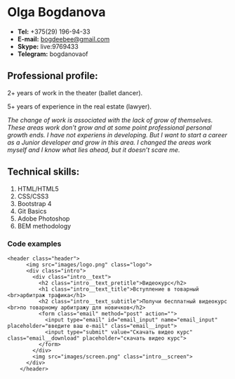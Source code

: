 # Olga Bogdanova

* **Tel:** +375(29) 196-94-33
* **E-mail:** bogdeebee@gmail.com
* **Skype:** live:9769433
* **Telegram:** bogdanovaof

## Professional profile:

2+ years of work in the theater (ballet dancer).

5+ years of experience in the real estate (lawyer).


*The change of work is associated with the lack of grow of themselves. These areas work don't grow and at some point professional personal growth ends. I have not experiens in developing. But I want to start a career as a Junior developer and grow in this area. I changed the areas work myself and I know what lies ahead, but it doesn’t scare me.*

## Technical skills:

1. HTML/HTML5
2. CSS/CSS3
3. Bootstrap 4
4. Git Basics
5. Adobe Photoshop 
6. BEM methodology

### Code examples
```
<header class="header">
      <img src="images/logo.png" class="logo">
      <div class="intro">
        <div class="intro__text">
          <h2 class="intro__text_pretitle">Видеокурс</h2>
          <h1 class="intro__text_title">Вступление в товарный <br>арбитраж трафика</h1>
          <h2 class="intro__text_subtitle">Получи бесплатный видеокурс <br>по товарному арбитражу для новичков</h2>
          <form class="email" method="post" action="">
            <input type="email" id="email_input" name="email_input" placeholder="введите ваш e-mail" class="email__input">
            <input type="submit" value="Скачать видео курс" class="email__download" placeholder="скачать видео курс">
          </form>
        </div>
        <img src="images/screen.png" class="intro__screen">
      </div>      
    </header>
```
